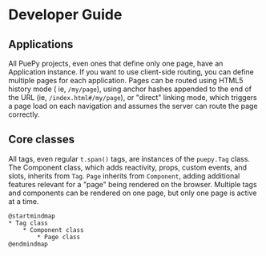 # Developer Guide

## Applications

All PuePy projects, even ones that define only one page, have an Application instance. If you want to use client-side
routing, you can define multiple pages for each application. Pages can be routed using HTML5 history mode (
ie, `/my/page`), using anchor hashes appended to the end of the URL (ie, `/index.html#/my/page`), or "direct" linking
mode, which triggers a page load on each navigation and assumes the server can route the page correctly.

## Core classes

All tags, even regular `t.span()` tags, are instances of the `puepy.Tag` class. The Component class, which adds
reactivity, props, custom events, and slots, inherits from `Tag`. `Page` inherits from `Component`, adding additional
features relevant for a "page" being rendered on the browser. Multiple tags and components can be rendered on one page,
but only one page is active at a time.

```plantuml
@startmindmap
* Tag class
    * Component class
        * Page class
@endmindmap
```
